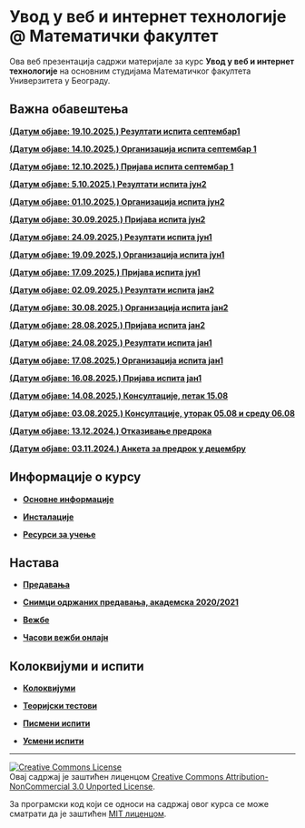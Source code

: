 # Увод у веб и интернет технологије @ Математички факултет

Ова веб презентација садржи материјале за курс **Увод у веб и интернет технологије** на основним студијама Математичког факултета Универзитета у Београду.

## Важна обавештења

**[(Датум објаве: 19.10.2025.) Резултати испита септембар1](/pismeni-ispiti/info/README.md)**

**[(Датум објаве: 14.10.2025.) Организација испита септембaр 1](/pismeni-ispiti/info/README.md)**

**[(Датум објаве: 12.10.2025.) Пријава испита септембар 1](/pismeni-ispiti/info/README.md)**

**[(Датум објаве: 5.10.2025.) Резултати испита јун2](/pismeni-ispiti/info/README.md)**

**[(Датум објаве: 01.10.2025.) Организација испита јун2](/pismeni-ispiti/info/README.md)**

**[(Датум објаве: 30.09.2025.) Пријава испита јун2](/pismeni-ispiti/info/README.md)**

**[(Датум објаве: 24.09.2025.) Резултати испита јун1](/pismeni-ispiti/info/README.md)**

**[(Датум објаве: 19.09.2025.) Организација испита јун1](/pismeni-ispiti/info/README.md)**

**[(Датум објаве: 17.09.2025.) Пријава испита јун1](/pismeni-ispiti/info/README.md)**

**[(Датум објаве: 02.09.2025.) Резултати испита јaн2](/pismeni-ispiti/info/README.md)**

**[(Датум објаве: 30.08.2025.) Организација испита јaн2](/pismeni-ispiti/info/README.md)**

**[(Датум објаве: 28.08.2025.) Пријава испита јaн2](/pismeni-ispiti/info/README.md)**

**[(Датум објаве: 24.08.2025.) Резултати испита јaн1](/pismeni-ispiti/info/README.md)**

**[(Датум објаве: 17.08.2025.) Организација испита јaн1](/pismeni-ispiti/info/README.md)**

**[(Датум објаве: 16.08.2025.) Пријава испита јaн1](/pismeni-ispiti/info/README.md)**

**[(Датум објаве: 14.08.2025.) Консултације, петак 15.08 ](/pismeni-ispiti/info/README.md)**

**[(Датум објаве: 03.08.2025.) Консултације, уторак 05.08 и среду 06.08](/pismeni-ispiti/info/README.md)**

**[(Датум објаве: 13.12.2024.) Отказивање предрока](/pismeni-ispiti/info/README.md)**

**[(Датум објаве: 03.11.2024.) Анкета за предрок у децембру](/pismeni-ispiti/info/README.md)**

<!-- **[(Датум објаве: 26.09.2024.) Резултати писменог дела - септембар 2](/pismeni-ispiti/info/README.md)**

**[(Датум објаве: 22.09.2024.) Испит ће бити одржан 23.09 у 17 часова](/pismeni-ispiti/info/README.md)**

**[(Датум објаве: 20.09.2024.) Промена термина испита и пријава за рок септембар 2 ](/pismeni-ispiti/info/README.md)**

**[(Датум објаве: 16.09.2024.) Резултати писменог дела - септембар 1](/pismeni-ispiti/info/README.md)**

**[(Датум објаве: 10.09.2024.) Распоред по учионицама - септембар 1](/pismeni-ispiti/info/README.md)**

**[(Датум објаве: 07.09.2024.) Пријава за рок септембар 1](/pismeni-ispiti/info/README.md)**

**[(Датум објаве: 05.07.2024.) Резултати писменог дела - јул](/pismeni-ispiti/info/README.md)**

**[(Датум објаве: 30.06.2024.) Распоред по учионицама - јул](/pismeni-ispiti/info/README.md)**

**[(Датум објаве: 27.06.2024.) Пријава за јулски рок](/pismeni-ispiti/info/README.md)**

**[(Датум објаве: 12.06.2024.) Резултати писменог дела - јун1](/pismeni-ispiti/info/README.md)**

**[(Датум објаве: 07.06.2024.) Распоред по учионицама - јун](/pismeni-ispiti/info/README.md)**

**[(Датум објаве: 07.06.2024.) Анкета за теоријски/усмени испит јунског рока](/usmeni-ispiti/info/README.md)**

**[(Датум објаве: 05.06.2024.) Пријава за јунски рок](/pismeni-ispiti/info/README.md)**

**[(Датум објаве: 29.05.2024.) Списак теоријских испитиних питања и информације у вези теоријског испита](/usmeni-ispiti/info/README.md)**

**[(Датум објаве: 28.05.2024.) Резултати писменог дела - предрок](/pismeni-ispiti/info/README.md)** -->

<!-- **[(Датум објаве: 24.05.2024.) Распоред по учионицама - предрок](/pismeni-ispiti/info/README.md)** -->
 
<!-- **[(Датум објаве: 21.05.2024.) Пријава за предрок 25.05.2024.](/pismeni-ispiti/info/README.md)** -->

<!--**[(Датум објаве: 17.05.2024.) Припрема за испит, група 2II23 код Луције у уторак.](/pismeni-ispiti/info/README.md)**  -->

<!--**[(Датум објаве: 20.04.2024.) Надокнада вежби код Луције 22.04.](/pismeni-ispiti/info/README.md)** -->

<!--**[(Датум објаве: 20.04.2024.) Надокнада вежби код Јелене 24.04.](/pismeni-ispiti/info/README.md)**  -->

<!--**[(Датум објаве: 14.04.2024.) Трочас вежби за групе средом код Милице наредне две недеље.](/pismeni-ispiti/info/README.md)** -->

<!-- **[(Датум објаве: 02.03.2024.) Промена термина вежби за групу 2II23](/pismeni-ispiti/info/README.md)**  -->

<!-- **[(Датум објаве: 26.09.2023.) Tермин усменог дела испита - септембар 2](/usmeni-ispiti/info/README.md)** -->

<!-- **[(Датум објаве: 24.09.2023.) Резултати писменог дела - септембар 2](/pismeni-ispiti/info/README.md)** -->

<!-- **[(Датум објаве: 20.09.2023.) Распоред по учионицама - септембар 2](/pismeni-ispiti/info/README.md)**
-->
<!--
**[(Датум објаве: 14.09.2023.) Пријава за полагање практичног испита у септембру 2](/pismeni-ispiti/info/README.md)**
-->
<!--
**[(Датум објаве: 09.09.2023.) Резултати писменог дела - септембар 1](/pismeni-ispiti/info/README.md)**
-->
<!--
**[(Датум објаве: 05.09.2023.) Tермин усменог дела испита - септембар 1](/usmeni-ispiti/info/README.md)**
-->
<!--
**[(Датум објаве: 03.09.2023.) Распоред по учионицама - септембар 1](/pismeni-ispiti/info/README.md)**
-->
<!--
**[(Датум објаве: 28.08.2023.) Пријава за полагање практичног испита у септембру 1](/pismeni-ispiti/info/README.md)**
-->
<!--
**[(Датум објаве: 21.08.2023.) Консултације код Милице пред септембарски рок](/pismeni-ispiti/info/README.md)**
-->
<!-- **[(Датум објаве: 03.07.2023.) Tермин усменог дела испита у јулском року](/usmeni-ispiti/info/README.md)** -->

<!-- **[(Датум објаве: 03.07.2023.) Tермин усменог дела испита у јулском року](/usmeni-ispiti/info/README.md)** -->

<!-- **[(Датум објаве: 02.07.2023.) Резултати писменог дела испита у јулском року](/pismeni-ispiti/info/README.md)** -->

<!-- **[(Датум објаве: 25.06.2023.) Распоред по учионицама - јун2](/pismeni-ispiti/info/README.md)** -->

<!-- **[(Датум објаве: 21.06.2023.) Пријава за полагање практичног испита у јулском року](/pismeni-ispiti/info/README.md)** -->

<!--**[(Датум објаве: 17.06.2023.) Tермин усменог дела испита у јунском року](/usmeni-ispiti/info/README.md)** -->

<!--**[(Датум објаве: 09.06.2023.) Резултати писменог дела испита у јунском року](/pismeni-ispiti/info/README.md)** -->

<!--**[(Датум објаве: 07.06.2023.) Распоред по учионицама - јун1](/pismeni-ispiti/info/README.md)** -->

<!--**[(Датум објаве: 03.06.2023.) Пријава за полагање практичног испита у јунском року](/pismeni-ispiti/info/README.md)** ''-->

<!--**[(Датум објаве: 25.05.2023.) Резултати писменог дела испита у јунском предроку](/pismeni-ispiti/info/README.md)**  -->

<!--**[(Датум објаве: 24.05.2023.) Tермин усменог дела испита у јунском предроку](/usmeni-ispiti/info/README.md)**  -->

<!-- **[(Датум објаве: 12.05.2023.) Надокнаде часова вежби код асистента Јелене Марковић](/pismeni-ispiti/info/README.md)** -->

<!-- **[(Датум објаве: 18.05.2023.) Распоред по групама и учионицама - предрок](/pismeni-ispiti/info/README.md)** -->

<!-- **[(Датум објаве: 14.05.2023.) Припрема за предрок код асистента Јелене Марковић - снимци и материјали + стари рокови](/pismeni-ispiti/info/README.md)** -->

<!-- **[(Датум објаве: 10.05.2023.) Пријава за предрок](/pismeni-ispiti/info/README.md)** -->

<!-- **[(Датум објаве: 19.04.2023.) Предрок 20.05.2023.](/pismeni-ispiti/info/README.md)** -->

<!-- **[(Датум објаве: 13.04.2023.) Надокнаде и консултација код Милице](/vezbe/info/README.md)** -->

<!-- **[(Датум објаве: 11.02.2023.) Прве недеље се неће одржати вежбе код Милице, о надокнади ћемо се договорити на наредном часу.](/vezbe/info/README.md)** -->

<!-- **[(Датум објаве: 29.01.2023.) Tермин усменог дела испита у року Јануар 2](/usmeni-ispiti/info/README.md)** -->

<!-- **[(Датум објаве: 25.01.2023.) Резултати практичног дела испита у року Jануар ПС](/pismeni-ispiti/info/README.md)** -->

<!-- **[(Датум објаве: 17.01.2023.) Јануар ПС - пријава испита](/pismeni-ispiti/info/README.md)** -->

<!-- **[(Датум објаве: 26.09.2022.) Tермин усменог дела испита у року Септeмбар 2](/usmeni-ispiti/info/README.md)** -->

<!-- **[(Датум објаве: 21.09.2022.) Резултати практичног дела испита у року Септeмбар 2](/pismeni-ispiti/info/README.md)** -->

<!-- **[(Датум објаве: 15.09.2022.) Септембар 2 - пријава испита](/pismeni-ispiti/info/README.md)** -->

<!-- **[(Датум објаве: 04.09.2022.) Резултати практичног дела испита у року Септeмбар 1](/pismeni-ispiti/info/README.md)** -->

<!-- **[(Датум објаве: 01.09.2022.) Tермин усменог дела испита у року Септeмбар 1](/usmeni-ispiti/info/README.md)** -->

<!-- **[(Датум објаве: 29.08.2022.) Септeмбар 1 - пријава испита](/pismeni-ispiti/info/README.md)** -->

<!-- **[(Датум објаве: 30.07.2022.) Tермин усменог дела испита у року Јуни 2](/usmeni-ispiti/info/README.md)** -->

<!-- **[(Датум објаве: 26.07.2022.) Додатни термин усменог дела испита у року Јуни 2](/usmeni-ispiti/info/README.md)** -->

<!-- **[(Датум објаве: 08.07.2022.) Резултати практичног дела испита у року Јуни 2](/pismeni-ispiti/info/README.md)** -->

<!-- **[(Датум објаве: 29.06.2022.) Јун 2 - распоред седења (ТРГ, 13h)](/pismeni-ispiti/info/README.md)** -->

<!-- **[(Датум објаве: 25.06.2022.) Јун 2 - пријава испита](/pismeni-ispiti/info/README.md)** -->

<!--
**[(Датум објаве: 25.06.2022.) Решења практичног дела испита у року Јуни 1](/pismeni-ispiti/info/README.md)**-->

<!-- **[(Датум објаве: 20.06.2022.) Резултати практичног дела испита у року Јуни 1](/pismeni-ispiti/info/README.md)** -->

<!-- **[(Датум објаве: 18.06.2022.) Термин усменог дела испита у року Јуни 1](/usmeni-ispiti/info/README.md)** -->

<!--
**[(Датум објаве: 09.06.2022.) Јун 1 - распоред седења (ТРГ+ЈАГ)](/pismeni-ispiti/info/README.md)**-->

<!-- **[(Датум објаве: 21.01.2022.) Јануар 1 - резултати практичног испита](/pismeni-ispiti/info/README.md)** -->

<!-- **[(Датум објаве: 19.01.2022.) Термини усменог испита у року Јануар 1](/usmeni-ispiti/info/README.md)** -->

<!-- **[(Датум објаве: 04.02.2020.) Термини усменог испита у року ROK](/usmeni-ispiti/info/README.md)** -->

<!-- **[(Датум објаве: 30.01.2020.) Договор за термин усменог испита у року ROK](/usmeni-ispiti/info/README.md)** -->

<!-- **[(Датум објаве: 30.01.2020.) Резултати практичног испита у року ROK](/pismeni-ispiti/info/README.md)** -->

<!-- **[(Датум објаве: 25.01.2020.) Распоред студената по учионицама у року ROK](/pismeni-ispiti/info/README.md)** -->

<!-- **[(Датум објаве: 22.01.2020.) Пријава за полагање испита у року ROK](/pismeni-ispiti/info/README.md)** -->

<!-- **[(Датум објаве: 24.12.2019.) Анкета за утиске са вежби и практичних провера знања](/vezbe/info/README.md)** -->

## Информације о курсу

* **[Основне информације](/informacije/README.md)**

* **[Инсталације](/INSTALACIJE.md)**

* **[Ресурси за учење](/RESURSI-ZA-UCENJE.md)**

## Настава

* **[Предавања](/predavanja/README.md)**

* **[Снимци одржаних предавања, академска 2020/2021](/predavanja/casovi-onlajn/README-2021-22.md)**

* **[Вежбе](/vezbe/README.md)**

* **[Часови вежби онлајн](/vezbe/casovi-onlajn/README.md)**

## Колоквијуми и испити

* **[Колоквијуми](/kolokvijumi/README.md)**

* **[Теоријски тестови](/teorijski-testovi/README.md)**

* **[Писмени испити](/pismeni-ispiti/README.md)**

* **[Усмени испити](/usmeni-ispiti/README.md)**

---

<a rel="license" href="http://creativecommons.org/licenses/by-nc/3.0/"><img alt="Creative Commons License" style="border-width:0" src="https://i.creativecommons.org/l/by-nc/3.0/88x31.png" /></a><br />Овај садржај је заштићен лиценцом <a rel="license" href="http://creativecommons.org/licenses/by-nc/3.0/">Creative Commons Attribution-NonCommercial 3.0 Unported License</a>.

За програмски код који се односи на садржај овог курса се може сматрати да је заштићен [MIT лиценцом](/LICENSE).
